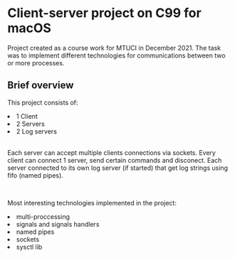 # Client-server project on C99 for macOS

Project created as a course work for MTUCI in December 2021.
The task was to implement different technologies for communications between two or more processes.

## Brief overview

This project consists of:
<li> 1 Client </li>
<li> 2 Servers </li>
<li> 2 Log servers </li>
<br>
<p>
  Each server can accept multiple clients connections via sockets. Every client can connect 1 server, send certain commands and disconect.
  Each server connected to its own log server (if started) that get log strings using fifo (named pipes).
</p>
<br>
<p>
  Most interesting technologies implemented in the project:
  <li> multi-proccessing </li>
  <li> signals and signals handlers </li>
  <li> named pipes </li>
  <li> sockets </li>
  <li> sysctl lib </li>
</pi>
